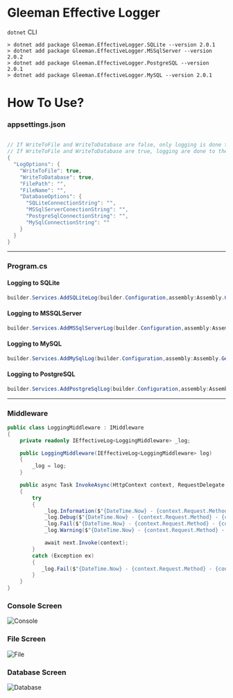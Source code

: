 # Gleeman Effective Logger

`dotnet` CLI
```
> dotnet add package Gleeman.EffectiveLogger.SQLite --version 2.0.1
> dotnet add package Gleeman.EffectiveLogger.MSSqlServer --version 2.0.2
> dotnet add package Gleeman.EffectiveLogger.PostgreSQL --version 2.0.1
> dotnet add package Gleeman.EffectiveLogger.MySQL --version 2.0.1

```
# How To Use?

### appsettings.json
```csharp

// If WriteToFile and WriteToDatabase are false, only logging is done to the console.
// If WriteToFile and WriteToDatabase are true, logging are done to the Console,File and Database
{
  "LogOptions": {
    "WriteToFile": true,
    "WriteToDatabase": true,
    "FilePath": "", 
    "FileName": "",
    "DatabaseOptions": {
      "SQLiteConnectionString": "",
      "MSSqlServerConectionString": "",
      "PostgreSqlConnectionString": "",
      "MySqlConnectionString": ""
    }
  }
}
```
<hr>

### Program.cs
#### Logging to SQLite
```csharp
builder.Services.AddSQLiteLog(builder.Configuration,assembly:Assembly.GetExecutingAssembly());
```
#### Logging to MSSQLServer
```csharp
builder.Services.AddMSSqlServerLog(builder.Configuration,assembly:Assembly.GetExecutingAssembly());
```
#### Logging to MySQL
```csharp
builder.Services.AddMySqlLog(builder.Configuration,assembly:Assembly.GetExecutingAssembly());
```
#### Logging to PostgreSQL
```csharp
builder.Services.AddPostgreSqlLog(builder.Configuration,assembly:Assembly.GetExecutingAssembly());
```
<hr>


### Middleware
```csharp
public class LoggingMiddleware : IMiddleware
{
    private readonly IEffectiveLog<LoggingMiddleware> _log;

    public LoggingMiddleware(IEffectiveLog<LoggingMiddleware> log)
    {
        _log = log;
    }

    public async Task InvokeAsync(HttpContext context, RequestDelegate next)
    {
        try
        {
            _log.Information($"{DateTime.Now} - {context.Request.Method} - {context.Request.Path} - {context.Response.StatusCode}");
            _log.Debug($"{DateTime.Now} - {context.Request.Method} - {context.Request.Path} - {context.Response.StatusCode}");
            _log.Fail($"{DateTime.Now} - {context.Request.Method} - {context.Request.Path} - {context.Response.StatusCode}");
            _log.Warning($"{DateTime.Now} - {context.Request.Method} - {context.Request.Path} - {context.Response.StatusCode}");

            await next.Invoke(context);
        }
        catch (Exception ex)
        {
           _log.Fail($"{DateTime.Now} - {context.Request.Method} - {context.Request.Path} - {context.Response.StatusCode} - {ex.Message}");
        }
    }
}
```
### Console Screen
![Console](https://github.com/oznakdn/EffectiveLogger/assets/79724084/3bf0e989-643e-4652-825d-8634d19b75c5)

### File Screen
![File](https://github.com/oznakdn/EffectiveLogger/assets/79724084/186199f3-f36e-4683-8911-823dd70f1d9f)

### Database Screen
![Database](https://github.com/oznakdn/EffectiveLogger/assets/79724084/f7235067-10a9-462f-9b24-d44db017b653)



